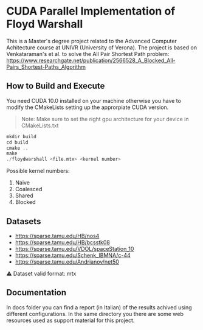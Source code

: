 # CUDA Parallel Implementation of Floyd Warshall
This is a Master's degree project related to the Advanced Computer Achitecture course at UNIVR (University of Verona). 
The project is based on Venkataraman's et al. to solve the All Pair Shortest Path problem: https://www.researchgate.net/publication/2566528_A_Blocked_All-Pairs_Shortest-Paths_Algorithm

## How to Build and Execute
You need CUDA 10.0 installed on your machine otherwise you have to modify the CMakeLists setting up the approrpiate CUDA version.

> Note: Make sure to set the right gpu architecture for your device in CMakeLists.txt

```cpp
mkdir build
cd build
cmake ..
make
./floydwarshall <file.mtx> <kernel number>
```

Possible kernel numbers:
1) Naive
2) Coalesced
1) Shared
2) Blocked

## Datasets

- https://sparse.tamu.edu/HB/nos4
- https://sparse.tamu.edu/HB/bcsstk08
- https://sparse.tamu.edu/VDOL/spaceStation_10
- https://sparse.tamu.edu/Schenk_IBMNA/c-44
- https://sparse.tamu.edu/Andrianov/net50

⚠️ Dataset valid format: mtx

## Documentation
In docs folder you can find a report (in Italian) of the results achived using different configurations.
In the same directory you there are some web resources used as support material for this project.
